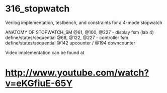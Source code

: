 # 316_stopwatch
Verilog implementation, testbench, and constraints for a 4-mode stopwatch


ANATOMY OF STOPWATCH_SM
@61, @100, @227 - display fsm (lab 4) define/states/sequential
@68, @122, @227 - controller fsm define/states/sequential
@142 upcounter / @194 downcounter

Video implementation can be found at
# http://www.youtube.com/watch?v=eKGfiuE-65Y
